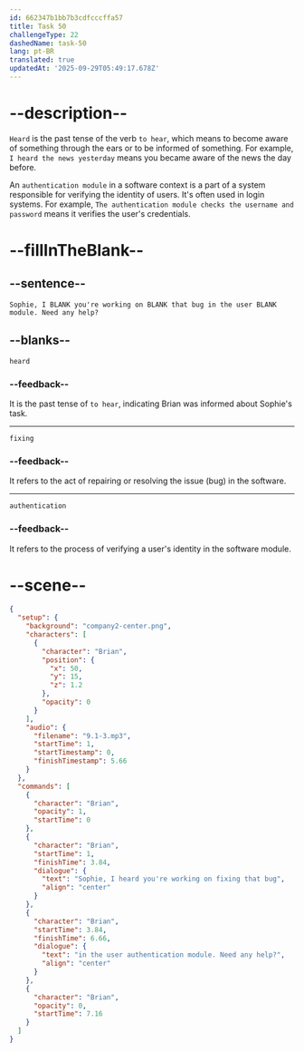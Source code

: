 ```yaml
---
id: 662347b1bb7b3cdfcccffa57
title: Task 50
challengeType: 22
dashedName: task-50
lang: pt-BR
translated: true
updatedAt: '2025-09-29T05:49:17.678Z'
---
```


<!-- (Audio) Brian: Sophie, I heard you're working on fixing that bug in the user authentication module. Need any help? -->

# --description--

`Heard` is the past tense of the verb `to hear`, which means to become aware of something through the ears or to be informed of something. For example, `I heard the news yesterday` means you became aware of the news the day before.

An `authentication module` in a software context is a part of a system responsible for verifying the identity of users. It's often used in login systems. For example, `The authentication module checks the username and password` means it verifies the user's credentials.

# --fillInTheBlank--

## --sentence--

`Sophie, I BLANK you're working on BLANK that bug in the user BLANK module. Need any help?`

## --blanks--

`heard`

### --feedback--

It is the past tense of `to hear`, indicating Brian was informed about Sophie's task.

---

`fixing`

### --feedback--

It refers to the act of repairing or resolving the issue (bug) in the software.

---

`authentication`

### --feedback--

It refers to the process of verifying a user's identity in the software module.

# --scene--

```json
{
  "setup": {
    "background": "company2-center.png",
    "characters": [
      {
        "character": "Brian",
        "position": {
          "x": 50,
          "y": 15,
          "z": 1.2
        },
        "opacity": 0
      }
    ],
    "audio": {
      "filename": "9.1-3.mp3",
      "startTime": 1,
      "startTimestamp": 0,
      "finishTimestamp": 5.66
    }
  },
  "commands": [
    {
      "character": "Brian",
      "opacity": 1,
      "startTime": 0
    },
    {
      "character": "Brian",
      "startTime": 1,
      "finishTime": 3.84,
      "dialogue": {
        "text": "Sophie, I heard you're working on fixing that bug",
        "align": "center"
      }
    },
    {
      "character": "Brian",
      "startTime": 3.84,
      "finishTime": 6.66,
      "dialogue": {
        "text": "in the user authentication module. Need any help?",
        "align": "center"
      }
    },
    {
      "character": "Brian",
      "opacity": 0,
      "startTime": 7.16
    }
  ]
}
```
